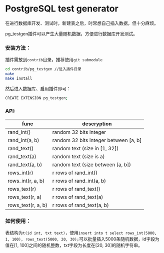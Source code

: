 # PostgreSQL test generator

在进行数据库开发、测试时，新建表之后，时常想自己插入数据，但十分麻烦。

pg_testgen插件可以产生大量随机数据，方便进行数据库开发测试。

### 安装方法：
插件需放到`contrib`目录，推荐使用`git submodule`
```bash
cd contrib/pg_testgen //进入插件目录
make
make install
```
然后进入数据库、启用插件即可：
```bash
CREATE EXTENSION pg_testgen;
```

### API:

| func | descryption |
| -- | -- |
| rand_int() | random 32 bits integer |
| rand_int(a, b) | random 32 bits integer between [a, b] |
| rand_text() | random text (size in [1, 32]) |
| rand_text(a) | random text (size is a) |
| rand_text(a, b) | random text (size between [a, b]) |
| rows_int(r) | r rows of rand_int() |
| rows_int(r, a, b) | r rows of rand_int(a, b) |
| rows_text(r) | r rows of rand_text()|
| rows_text(r, a) | r rows of rand_text(a) |
| rows_text(r, a, b) | r rows of rand_text(a, b) |

### 如何使用：

表结构为`t(id int, txt text)`，使用`insert into t select rows_int(5000, 1, 100), rows_text(5000, 20, 30);`可以批量插入5000条随机数据，id字段为值在[1, 100]之间的随机整数，txt字段为长度在[20, 30]的随机字符串。
